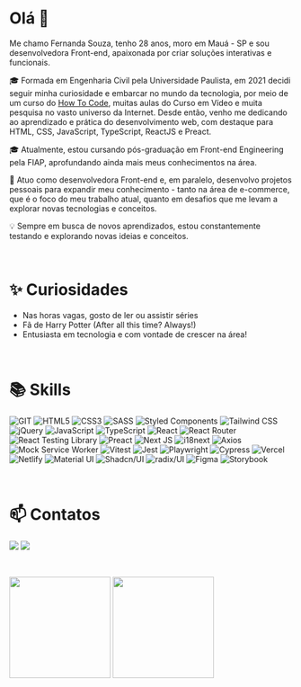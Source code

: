 # Olá 👋

Me chamo Fernanda Souza, tenho 28 anos, moro em Mauá - SP e sou desenvolvedora Front-end, apaixonada por criar soluções interativas e funcionais.

🎓 Formada em Engenharia Civil pela Universidade Paulista, em 2021 decidi seguir minha curiosidade e embarcar no mundo da tecnologia, por meio de um curso do [How To Code](./Certificados/Certificado%20Hall%20To%20Code.pdf), muitas aulas do Curso em Vídeo e muita pesquisa no vasto universo da Internet. Desde então, venho me dedicando ao aprendizado e prática do desenvolvimento web, com destaque para HTML, CSS, JavaScript, TypeScript, ReactJS e Preact. 

🎓 Atualmente, estou cursando pós-graduação em Front-end Engineering pela FIAP, aprofundando ainda mais meus conhecimentos na área.

🚀 Atuo como desenvolvedora Front-end e, em paralelo, desenvolvo projetos pessoais para expandir meu conhecimento - tanto na área de e-commerce, que é o foco do meu trabalho atual, quanto em desafios que me levam a explorar novas tecnologias e conceitos.

💡 Sempre em busca de novos aprendizados, estou constantemente testando e explorando novas ideias e conceitos.

&nbsp;

# ✨ Curiosidades

- Nas horas vagas, gosto de ler ou assistir séries
- Fã de Harry Potter (After all this time? Always!)
- Entusiasta em tecnologia e com vontade de crescer na área!

&nbsp;

# 📚 Skills

![GIT](https://img.shields.io/badge/git-F05032?style=for-the-badge&logo=git&logoColor=white)
![HTML5](https://img.shields.io/badge/html5-E34F26?style=for-the-badge&logo=html5&logoColor=white)
![CSS3](https://img.shields.io/badge/css3-1572B6?style=for-the-badge&logo=css3&logoColor=white)
![SASS](https://img.shields.io/badge/sass-CC6699?style=for-the-badge&logo=sass&logoColor=white)
![Styled Components](https://img.shields.io/badge/styled--components-DB7093?style=for-the-badge&logo=styled-components&logoColor=white)
![Tailwind CSS](https://img.shields.io/badge/tailwind_css-06B6D4?style=for-the-badge&logo=tailwindcss&logoColor=white)
![jQuery](https://img.shields.io/badge/jquery-0769AD?style=for-the-badge&logo=jquery&logoColor=white)
![JavaScript](https://img.shields.io/badge/javascript-F7DF1E?style=for-the-badge&logo=javascript&logoColor=white)
![TypeScript](https://img.shields.io/badge/typescript-3178C6?style=for-the-badge&logo=typescript&logoColor=white)
![React](https://img.shields.io/badge/react-61DAFB?style=for-the-badge&logo=react&logoColor=white)
![React Router](https://img.shields.io/badge/react_router-CA4245?style=for-the-badge&logo=react-router&logoColor=white)
![React Testing Library](https://img.shields.io/badge/react_testing_library-E33332?style=for-the-badge&logo=testinglibrary&logoColor=white)
![Preact](https://img.shields.io/badge/preact-673AB8.svg?style=for-the-badge&logo=preact&logoColor=white)
![Next JS](https://img.shields.io/badge/Next.js-000000?style=for-the-badge&logo=next.js&logoColor=white)
![i18next](https://img.shields.io/badge/i18next-26A69A?style=for-the-badge&logo=i18next&logoColor=white)
![Axios](https://img.shields.io/badge/axios-5A29E4?style=for-the-badge&logo=axios&logoColor=white)
![Mock Service Worker](https://img.shields.io/badge/MSW-FF6A33?style=for-the-badge&logo=mockserviceworker&logoColor=white)
![Vitest](https://img.shields.io/badge/vitest-6E9F18?style=for-the-badge&logo=vitest&logoColor=white)
![Jest](https://img.shields.io/badge/jest-C21325?style=for-the-badge&logo=jest&logoColor=white)
![Playwright](https://img.shields.io/badge/playwright-000000?style=for-the-badge&logo=playwright&logoColor=white)
![Cypress](https://img.shields.io/badge/cypress-69D3A7?style=for-the-badge&logo=cypress&logoColor=white)
![Vercel](https://img.shields.io/badge/vercel-000000?style=for-the-badge&logo=vercel&logoColor=white)
![Netlify](https://img.shields.io/badge/netlify-00C7B7?style=for-the-badge&logo=netlify&logoColor=white)
![Material UI](https://img.shields.io/badge/material_ui-007FFF?style=for-the-badge&logo=mui&logoColor=white)
![Shadcn/UI](https://img.shields.io/badge/shadcn/ui-000000?style=for-the-badge&logo=shadcnui&logoColor=white)
![radix/UI](https://img.shields.io/badge/radix/ui-161618?style=for-the-badge&logo=radixui&logoColor=white)
![Figma](https://img.shields.io/badge/figma-F24E1E?style=for-the-badge&logo=figma&logoColor=white)
![Storybook](https://img.shields.io/badge/storybook-FF4785?style=for-the-badge&logo=storybook&logoColor=white)

&nbsp;

# 📫 Contatos

<a href="https://www.linkedin.com/in/fernanda-silva-de-souza/"><img src="https://img.shields.io/badge/-LinkedIn-%230077B5?style=for-the-badge&logo=linkedin&logoColor=white"></a>
<a href="mailto:fernanda.souza142010@gmail.com"><img src="https://img.shields.io/badge/-Gmail-%23333?style=for-the-badge&logo=gmail&logoColor=white"></a>

&nbsp;

<div>
  <picture>
    <source
      srcset="
        https://github-readme-stats.vercel.app/api?username=FehSouza&show_icons=true&theme=github_dark&include_all_commits=true&count_private=true&border_color=0D111700&bg_color=0D111700
      "
      media="(prefers-color-scheme: dark)"
    />
    <source
      srcset="
        https://github-readme-stats.vercel.app/api?username=FehSouza&show_icons=true&theme=default&include_all_commits=true&count_private=true&border_color=0D111700&bg_color=0D111700
      "
      media="(prefers-color-scheme: light), (prefers-color-scheme: no-preference)"
    />
    <img
      height="180em"
      src="https://github-readme-stats.vercel.app/api?username=FehSouza&show_icons=true&theme=github_dark&include_all_commits=true&count_private=true&border_color=0D111700&bg_color=0D111700"
    />
  </picture>
  <picture>
    <source
      srcset="
        https://github-readme-stats.vercel.app/api/top-langs/?username=FehSouza&layout=compact&langs_count=7&theme=github_dark&border_color=0D111700&bg_color=0D111700
      "
      media="(prefers-color-scheme: dark)"
    />
    <source
      srcset="
        https://github-readme-stats.vercel.app/api/top-langs/?username=FehSouza&layout=compact&langs_count=7&theme=default&border_color=0D111700&bg_color=0D111700
      "
      media="(prefers-color-scheme: light), (prefers-color-scheme: no-preference)"
    />
    <img
      height="180em"
      src="https://github-readme-stats.vercel.app/api/top-langs/?username=FehSouza&layout=compact&langs_count=7&theme=github_dark&border_color=0D111700&bg_color=0D111700"
    />
  </picture>
</div>
